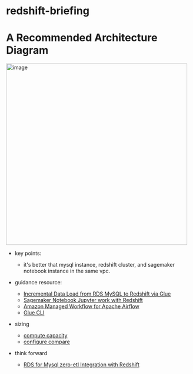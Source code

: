 # redshift-briefing

# A Recommended Architecture Diagram 

<img width="492" alt="image" src="https://github.com/symeta/redshift-briefing/assets/97269758/b6071d85-94f3-4cc2-8f81-b0e188018ec0">


- key points:
  * it's better that mysql instance, redshift cluster, and sagemaker notebook instance in the same vpc.
 
- guidance resource:
  * [Incremental Data Load from RDS MySQL to Redshift via Glue](https://www.youtube.com/watch?v=R-1go56ip5g)
  * [Sagemaker Notebook Jupyter work with Redshift](https://github.com/aws-samples/amazon-redshift-commands-using-sagemaker/blob/master/sagemaker_redshift.ipynb)
  * [Amazon Managed Workflow for Apache Airflow](https://docs.aws.amazon.com/mwaa/latest/userguide/what-is-mwaa.html)
  * [Glue CLI](https://docs.aws.amazon.com/cli/latest/reference/glue/)

- sizing
  * [compute capacity](https://docs.aws.amazon.com/redshift/latest/mgmt/serverless-capacity.html)
  * [configure compare](https://github.com/aws-samples/amazon-redshift-config-compare)

- think forward
  * [RDS for Mysql zero-etl Integration with Redshift](https://aws.amazon.com/about-aws/whats-new/2023/11/amazon-rds-mysql-zero-etl-integration-amazon-redshift-public-preview/)

